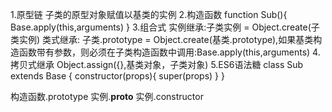 1.原型链
子类的原型对象赋值以基类的实例
2.构造函数
function Sub(){
  Base.apply(this,arguments)
}
3.组合式
实例继承:子类实例 = Object.create(子类实例)
类式继承: 子类.prototype = Object.create(基类.prototype),如果基类构造函数带有参数，则必须在子类构造函数中调用:Base.apply(this,arguments)
4.拷贝式继承
Object.assign({},基类对象，子类对象)
5.ES6语法糖
class Sub extends Base {
  constructor(props){
    super(props)
  }
}


构造函数.prototype
实例.__proto__
实例.constructor